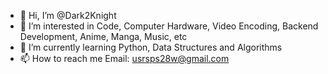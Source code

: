 - 👋 Hi, I’m @Dark2Knight
- 👀 I’m interested in Code, Computer Hardware, Video Encoding, Backend Development, Anime, Manga, Music, etc
- 🌱 I’m currently learning Python, Data Structures and Algorithms
- 📫 How to reach me Email: usrsps28w@gmail.com

<!---
Dark2Knight/Dark2Knight is a ✨ special ✨ repository because its `README.md` (this file) appears on your GitHub profile.
You can click the Preview link to take a look at your changes.
--->
